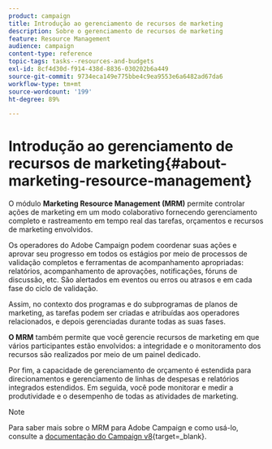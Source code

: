 ```yaml
---
product: campaign
title: Introdução ao gerenciamento de recursos de marketing
description: Sobre o gerenciamento de recursos de marketing
feature: Resource Management
audience: campaign
content-type: reference
topic-tags: tasks--resources-and-budgets
exl-id: 8cf4d30d-f914-438d-8836-030202b6a449
source-git-commit: 9734eca149e775bbe4c9ea9553e6a6482ad67da6
workflow-type: tm+mt
source-wordcount: '199'
ht-degree: 89%

---
```


# Introdução ao gerenciamento de recursos de marketing{#about-marketing-resource-management}



O módulo **Marketing Resource Management (MRM)** permite controlar ações de marketing em um modo colaborativo fornecendo gerenciamento completo e rastreamento em tempo real das tarefas, orçamentos e recursos de marketing envolvidos.

Os operadores do Adobe Campaign podem coordenar suas ações e aprovar seu progresso em todos os estágios por meio de processos de validação completos e ferramentas de acompanhamento apropriadas: relatórios, acompanhamento de aprovações, notificações, fóruns de discussão, etc. São alertados em eventos ou erros ou atrasos e em cada fase do ciclo de validação.

Assim, no contexto dos programas e do subprogramas de planos de marketing, as tarefas podem ser criadas e atribuídas aos operadores relacionados, e depois gerenciadas durante todas as suas fases.

**O MRM** também permite que você gerencie recursos de marketing em que vários participantes estão envolvidos: a integridade e o monitoramento dos recursos são realizados por meio de um painel dedicado.

Por fim, a capacidade de gerenciamento de orçamento é estendida para direcionamentos e gerenciamento de linhas de despesas e relatórios integrados estendidos. Em seguida, você pode monitorar e medir a produtividade e o desempenho de todas as atividades de marketing.

>[!NOTE]
>
>Para saber mais sobre o MRM para Adobe Campaign e como usá-lo, consulte a [documentação do Campaign v8](https://experienceleague.adobe.com/en/docs/campaign/automation/mrm/about-marketing-resource-management){target=_blank}.
